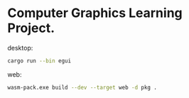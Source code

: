 # Computer Graphics Learning Project.

desktop:
```bash
cargo run --bin egui
```

web:
```bash
wasm-pack.exe build --dev --target web -d pkg .
```